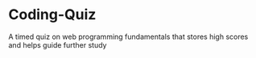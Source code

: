 # Coding-Quiz
A timed quiz on web programming fundamentals that stores high scores and helps guide further study
